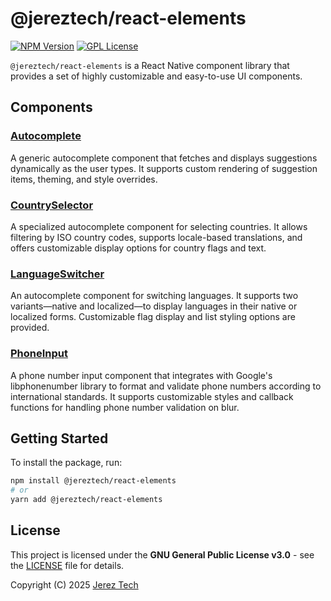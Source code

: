 # @jereztech/react-elements

[![NPM Version](https://img.shields.io/npm/v/@jereztech/react-elements.svg)](https://www.npmjs.com/package/@jereztech/react-elements)
[![GPL License](https://img.shields.io/badge/License-GPLv3-blue.svg)](https://www.gnu.org/licenses/gpl-3.0)

`@jereztech/react-elements` is a React Native component library that provides a set of highly customizable and easy-to-use UI components.

## Components

### [Autocomplete](./src/components/autocomplete/Autocomplete.md)
A generic autocomplete component that fetches and displays suggestions dynamically as the user types. It supports custom rendering of suggestion items, theming, and style overrides.

### [CountrySelector](./src/components/country-selector/CountrySelector.md)
A specialized autocomplete component for selecting countries. It allows filtering by ISO country codes, supports locale-based translations, and offers customizable display options for country flags and text.

### [LanguageSwitcher](./src/components/language-switcher/LanguageSwitcher.md)
An autocomplete component for switching languages. It supports two variants—native and localized—to display languages in their native or localized forms. Customizable flag display and list styling options are provided.

### [PhoneInput](./src/components/phone-input/PhoneInput.md)
A phone number input component that integrates with Google's libphonenumber library to format and validate phone numbers according to international standards. It supports customizable styles and callback functions for handling phone number validation on blur.

## Getting Started

To install the package, run:

```bash
npm install @jereztech/react-elements
# or
yarn add @jereztech/react-elements
```

## License

This project is licensed under the **GNU General Public License v3.0** - see the [LICENSE](LICENSE) file for details.

Copyright (C) 2025 [Jerez Tech](https://jereztech.com)